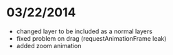 # 03/22/2014

- changed layer to be included as a normal layers
- fixed problem on drag (requestAnimationFrame leak)
- added zoom animation
